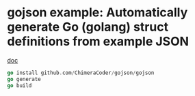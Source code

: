 # gojson example: Automatically generate Go (golang) struct definitions from example JSON

[doc](https://github.com/ChimeraCoder/gojson)

```Go
go install github.com/ChimeraCoder/gojson/gojson
go generate
go build
```